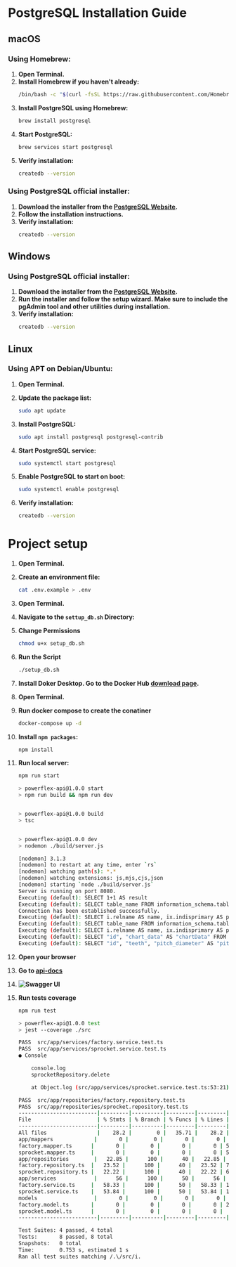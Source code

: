 # PostgreSQL Installation Guide

## macOS

### Using Homebrew:

1. **Open Terminal.**
2. **Install Homebrew if you haven't already:**
   ```sh
   /bin/bash -c "$(curl -fsSL https://raw.githubusercontent.com/Homebrew/install/HEAD/install.sh)"
   ```
3. **Install PostgreSQL using Homebrew:**
    ```sh
    brew install postgresql
    ```
4. **Start PostgreSQL:**
    ```sh
    brew services start postgresql
    ```
5. **Verify installation:**
    ```sh
    createdb --version
    ```

### Using PostgreSQL official installer:

1. **Download the installer from the [PostgreSQL Website](https://www.postgresql.org/download/).**
2. **Follow the installation instructions.**
3. **Verify installation:**
    ```sh
    createdb --version
    ```

## Windows

### Using PostgreSQL official installer:

1. **Download the installer from the [PostgreSQL Website](https://www.postgresql.org/download/).**
2. **Run the installer and follow the setup wizard. Make sure to include the pgAdmin tool and other utilities during installation.**
3. **Verify installation:**
    ```sh
    createdb --version
    ```

## Linux

### Using APT on Debian/Ubuntu:

1. **Open Terminal.**
2. **Update the package list:**
   ```sh
   sudo apt update
   ```
3. **Install PostgreSQL:**
    ```sh
    sudo apt install postgresql postgresql-contrib
    ```
4. **Start PostgreSQL service:**
    ```sh
    sudo systemctl start postgresql
    ```
5. **Enable PostgreSQL to start on boot:**
    ```sh
    sudo systemctl enable postgresql
    ```

6. **Verify installation:**
    ```sh
    createdb --version
    ```



# Project setup

1. **Open Terminal.**

2. **Create an environment file:**
    ```sh
    cat .env.example > .env
    ```
3. **Open Terminal.**
4. **Navigate to the `settup_db.sh` Directory:**
5. **Change Permissions**
    ```sh
    chmod u+x setup_db.sh
    ```
6. **Run the Script**
    ```sh
    ./setup_db.sh
    ```
7. **Install Doker Desktop. Go to the Docker Hub [download page](https://www.docker.com/products/docker-desktop).**

8. **Open Terminal.**
9. **Run docker compose to create the conatiner**
    ```sh
    docker-compose up -d
    ```
10. **Install `npm packages`:**
    ```sh
    npm install
    ```

11. **Run local server:**
    ```sh
    npm run start
    ```
    ```sh
    > powerflex-api@1.0.0 start
    > npm run build && npm run dev


    > powerflex-api@1.0.0 build
    > tsc


    > powerflex-api@1.0.0 dev
    > nodemon ./build/server.js

    [nodemon] 3.1.3
    [nodemon] to restart at any time, enter `rs`
    [nodemon] watching path(s): *.*
    [nodemon] watching extensions: js,mjs,cjs,json
    [nodemon] starting `node ./build/server.js`
    Server is running on port 8080.
    Executing (default): SELECT 1+1 AS result
    Executing (default): SELECT table_name FROM information_schema.tables WHERE table_schema = 'public' AND table_name = 'factories'
    Connection has been established successfully.
    Executing (default): SELECT i.relname AS name, ix.indisprimary AS primary, ix.indisunique AS unique, ix.indkey AS indkey, array_agg(a.attnum) as column_indexes, array_agg(a.attname) AS column_names, pg_get_indexdef(ix.indexrelid) AS definition FROM pg_class t, pg_class i, pg_index ix, pg_attribute a WHERE t.oid = ix.indrelid AND i.oid = ix.indexrelid AND a.attrelid = t.oid AND t.relkind = 'r' and t.relname = 'factories' GROUP BY i.relname, ix.indexrelid, ix.indisprimary, ix.indisunique, ix.indkey ORDER BY i.relname;
    Executing (default): SELECT table_name FROM information_schema.tables WHERE table_schema = 'public' AND table_name = 'sprockets'
    Executing (default): SELECT i.relname AS name, ix.indisprimary AS primary, ix.indisunique AS unique, ix.indkey AS indkey, array_agg(a.attnum) as column_indexes, array_agg(a.attname) AS column_names, pg_get_indexdef(ix.indexrelid) AS definition FROM pg_class t, pg_class i, pg_index ix, pg_attribute a WHERE t.oid = ix.indrelid AND i.oid = ix.indexrelid AND a.attrelid = t.oid AND t.relkind = 'r' and t.relname = 'sprockets' GROUP BY i.relname, ix.indexrelid, ix.indisprimary, ix.indisunique, ix.indkey ORDER BY i.relname;
    Executing (default): SELECT "id", "chart_data" AS "chartData" FROM "factories" AS "Factory";
    Executing (default): SELECT "id", "teeth", "pitch_diameter" AS "pitchDiameter", "outside_diameter" AS "outsideDiameter", "pitch" FROM "sprockets" AS "Sprocket";
    ```
12. **Open your browser**
13. **Go to [api-docs](http://localhost:8080/api-docs)**
14. **![Swagger UI](https://imgur.com/hdcE2VZ)**
15. **Run tests coverage**
    ```sh
    npm run test
    ```
    ```sh
    > powerflex-api@1.0.0 test
    > jest --coverage ./src

    PASS  src/app/services/factory.service.test.ts
    PASS  src/app/services/sprocket.service.test.ts
    ● Console

        console.log
        sprocketRepository.delete

        at Object.log (src/app/services/sprocket.service.test.ts:53:21)

    PASS  src/app/repositories/factory.repository.test.ts
    PASS  src/app/repositories/sprocket.repository.test.ts
    -------------------------|---------|----------|---------|---------|-------------------
    File                     | % Stmts | % Branch | % Funcs | % Lines | Uncovered Line #s 
    -------------------------|---------|----------|---------|---------|-------------------
    All files                |    28.2 |        0 |   35.71 |    28.2 |                   
    app/mappers             |       0 |        0 |       0 |       0 |                   
    factory.mapper.ts      |       0 |        0 |       0 |       0 | 5-15              
    sprocket.mapper.ts     |       0 |        0 |       0 |       0 | 5-18              
    app/repositories        |   22.85 |      100 |      40 |   22.85 |                   
    factory.repository.ts  |   23.52 |      100 |      40 |   23.52 | 7-20,28-42,50     
    sprocket.repository.ts |   22.22 |      100 |      40 |   22.22 | 6-24,32-46,54     
    app/services            |      56 |      100 |      50 |      56 |                   
    factory.service.ts     |   58.33 |      100 |      50 |   58.33 | 10-12,16,24-26    
    sprocket.service.ts    |   53.84 |      100 |      50 |   53.84 | 10-13,17,25-27    
    models                  |       0 |        0 |       0 |       0 |                   
    factory.model.ts       |       0 |        0 |       0 |       0 | 23-28             
    sprocket.model.ts      |       0 |        0 |       0 |       0 |                   
    -------------------------|---------|----------|---------|---------|-------------------

    Test Suites: 4 passed, 4 total
    Tests:       8 passed, 8 total
    Snapshots:   0 total
    Time:        0.753 s, estimated 1 s
    Ran all test suites matching /.\/src/i.
    ```